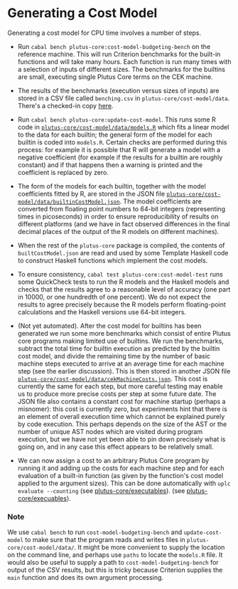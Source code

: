 # Generating a Cost Model

Generating a cost model for CPU time involves a number of steps.

*  Run `cabal bench plutus-core:cost-model-budgeting-bench` on the
  reference machine.  This will run Criterion benchmarks for the built-in
  functions and will take many hours.  Each function is run many times with a
  selection of inputs of different sizes.  The benchmarks for the builtins are
  small, executing single Plutus Core terms on the CEK machine.

*  The results of the benchmarks (execution versus sizes of inputs) are
   stored in a CSV file called `benching.csv` in `plutus-core/cost-model/data`.
   There's a checked-in copy [here](./data/benching.csv).

* Run `cabal bench plutus-core:update-cost-model`.  This runs some R code in
  [`plutus-core/cost-model/data/models.R`](./data/models.R) which fits a linear
  model to the data for each builtin; the general form of the model for each
  builtin is coded into `models.R`. Certain checks are performed during this
  process: for example it is possible that R will generate a model with a
  negative coefficient (for example if the results for a builtin are roughly
  constant) and if that happens then a warning is printed and the coefficient is
  replaced by zero.

*  The form of the models for each builtin, together with the model
  coefficients fitted by R, are stored in the JSON file
  [`plutus-core/cost-model/data/builtinCostModel.json`](./data/builtinCostModel.json).
  The model coefficients are converted from floating point numbers to 64-bit
  integers (representing times in picoseconds) in order to ensure
  reproducibility of results on different platforms (and we have in fact
  observed differences in the final decimal places of the output of the R models
  on different machines).

*  When the rest of the `plutus-core` package is compiled, the contents of
  `builtCostModel.json` are read and used by some Template Haskell code to
  construct Haskell functions which implement the cost models.

*  To ensure consistency, `cabal test plutus-core:cost-model-test`
  runs some QuickCheck tests to run the R models and the Haskell models and
  checks that the results agree to a reasonable level of accuracy (one part in
  10000, or one hundredth of one percent).  We do not expect the results to
  agree precisely because the R models perform floating-point calculations
  and the Haskell versions use 64-bit integers.

* (Not yet automated).  After the cost model for builtins has been generated we
  run some more benchmarks which consist of entire Plutus core programs making
  limited use of builtins.  We run the benchmarks, subtract the total time for
  builtin execution as predicted by the builtin cost model, and divide the
  remaining time by the number of basic machine steps executed to arrive at an
  average time for each machine step (see the earlier discussion).  This is then
  stored in another JSON file
  [`plutus-core/cost-model/data/cekMachineCosts.json`](./data/cekMachineCosts.json).
  This cost is currently the same for each step, but more careful testing may
  enable us to produce more precise costs per step at some future date.  The
  JSON file also contains a constant cost for machine startup (perhaps a
  misnomer): this cost is currently zero, but experiments hint that there is an
  element of overall execution time which cannot be explained purely by code
  execution. This perhaps depends on the size of the AST or the number of unique
  AST nodes which are visited during program execution, but we have not yet been
  able to pin down precisely what is going on, and in any case this effect
  appears to be relatively small.

*  We can now assign a cost to an arbitrary Plutus Core program by running it
   and adding up the costs for each machine step and for each evaluation of a
   built-in function (as given by the function's cost model applied to the
   argument sizes).  This can be done automatically with `uplc evaluate --counting`
   (see [plutus-core/executables](../../plutus-core/executables)).
   (see [plutus-core/execuables](../../plutus-core/exectables)).

### Note

We use `cabal bench` to run `cost-model-budgeting-bench` and `update-cost-model`
to make sure that the program reads and writes files in
`plutus-core/cost-model/data/`.  It might be more convenient to supply the
location on the command line, and perhaps use `paths` to locate the `models.R`
file.  It would also be useful to supply a path to `cost-model-budgeting-bench`
for output of the CSV results, but this is tricky because Criterion supplies the
`main` function and does its own argument processing.
